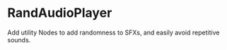 # RandAudioPlayer

Add utility Nodes to add randomness to SFXs, and easily avoid repetitive sounds.
